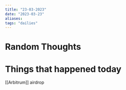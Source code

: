 ```yaml
---
title: "23-03-2023"
date: "2023-03-23"
aliases: 
tags: "dailies"
---
```


# Random Thoughts

# Things that happened today
[[Arbitrum]] airdrop